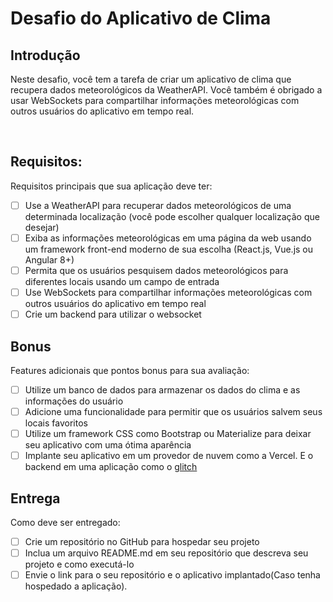 # Desafio do Aplicativo de Clima

## Introdução

Neste desafio, você tem a tarefa de criar um aplicativo de clima que recupera dados meteorológicos da WeatherAPI. Você também é obrigado a usar WebSockets para compartilhar informações meteorológicas com outros usuários do aplicativo em tempo real.

<br>

## Requisitos:

Requisitos principais que sua aplicação deve ter:

- [ ] Use a WeatherAPI para recuperar dados meteorológicos de uma determinada localização (você pode escolher qualquer localização que desejar)
- [ ] Exiba as informações meteorológicas em uma página da web usando um framework front-end moderno de sua escolha (React.js, Vue.js ou Angular 8+)
- [ ] Permita que os usuários pesquisem dados meteorológicos para diferentes locais usando um campo de entrada
- [ ] Use WebSockets para compartilhar informações meteorológicas com outros usuários do aplicativo em tempo real
- [ ] Crie um backend para utilizar o websocket

## Bonus

Features adicionais que pontos bonus para sua avaliação:

- [ ] Utilize um banco de dados para armazenar os dados do clima e as informações do usuário
- [ ] Adicione uma funcionalidade para permitir que os usuários salvem seus locais favoritos
- [ ] Utilize um framework CSS como Bootstrap ou Materialize para deixar seu aplicativo com uma ótima aparência
- [ ] Implante seu aplicativo em um provedor de nuvem como a Vercel. E o backend em uma aplicação como o <a href="https://glitch.com/">glitch</a>

## Entrega

Como deve ser entregado:

- [ ] Crie um repositório no GitHub para hospedar seu projeto
- [ ] Inclua um arquivo README.md em seu repositório que descreva seu projeto e como executá-lo
- [ ] Envie o link para o seu repositório e o aplicativo implantado(Caso tenha hospedado a aplicação).
